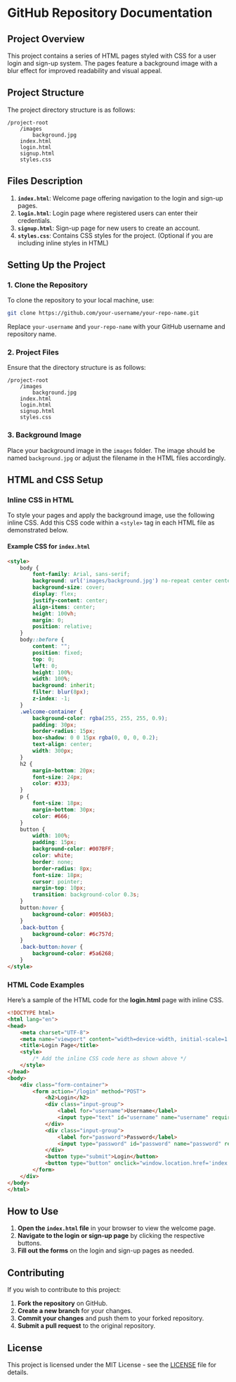 

# GitHub Repository Documentation

## Project Overview

This project contains a series of HTML pages styled with CSS for a user login and sign-up system. The pages feature a background image with a blur effect for improved readability and visual appeal.

## Project Structure

The project directory structure is as follows:

```
/project-root
    /images
        background.jpg
    index.html
    login.html
    signup.html
    styles.css
```

## Files Description

1. **`index.html`**: Welcome page offering navigation to the login and sign-up pages.
2. **`login.html`**: Login page where registered users can enter their credentials.
3. **`signup.html`**: Sign-up page for new users to create an account.
4. **`styles.css`**: Contains CSS styles for the project. (Optional if you are including inline styles in HTML)

## Setting Up the Project

### 1. **Clone the Repository**

To clone the repository to your local machine, use:

```bash
git clone https://github.com/your-username/your-repo-name.git
```

Replace `your-username` and `your-repo-name` with your GitHub username and repository name.

### 2. **Project Files**

Ensure that the directory structure is as follows:

```
/project-root
    /images
        background.jpg
    index.html
    login.html
    signup.html
    styles.css
```

### 3. **Background Image**

Place your background image in the `images` folder. The image should be named `background.jpg` or adjust the filename in the HTML files accordingly.

## HTML and CSS Setup

### Inline CSS in HTML

To style your pages and apply the background image, use the following inline CSS. Add this CSS code within a `<style>` tag in each HTML file as demonstrated below.

#### Example CSS for `index.html`

```html
<style>
    body {
        font-family: Arial, sans-serif;
        background: url('images/background.jpg') no-repeat center center fixed;
        background-size: cover;
        display: flex;
        justify-content: center;
        align-items: center;
        height: 100vh;
        margin: 0;
        position: relative;
    }
    body::before {
        content: "";
        position: fixed;
        top: 0;
        left: 0;
        height: 100%;
        width: 100%;
        background: inherit;
        filter: blur(8px);
        z-index: -1;
    }
    .welcome-container {
        background-color: rgba(255, 255, 255, 0.9);
        padding: 30px;
        border-radius: 15px;
        box-shadow: 0 0 15px rgba(0, 0, 0, 0.2);
        text-align: center;
        width: 300px;
    }
    h2 {
        margin-bottom: 20px;
        font-size: 24px;
        color: #333;
    }
    p {
        font-size: 18px;
        margin-bottom: 30px;
        color: #666;
    }
    button {
        width: 100%;
        padding: 15px;
        background-color: #007BFF;
        color: white;
        border: none;
        border-radius: 8px;
        font-size: 18px;
        cursor: pointer;
        margin-top: 10px;
        transition: background-color 0.3s;
    }
    button:hover {
        background-color: #0056b3;
    }
    .back-button {
        background-color: #6c757d;
    }
    .back-button:hover {
        background-color: #5a6268;
    }
</style>
```

### HTML Code Examples

Here’s a sample of the HTML code for the **login.html** page with inline CSS.

```html
<!DOCTYPE html>
<html lang="en">
<head>
    <meta charset="UTF-8">
    <meta name="viewport" content="width=device-width, initial-scale=1.0">
    <title>Login Page</title>
    <style>
        /* Add the inline CSS code here as shown above */
    </style>
</head>
<body>
    <div class="form-container">
        <form action="/login" method="POST">
            <h2>Login</h2>
            <div class="input-group">
                <label for="username">Username</label>
                <input type="text" id="username" name="username" required>
            </div>
            <div class="input-group">
                <label for="password">Password</label>
                <input type="password" id="password" name="password" required>
            </div>
            <button type="submit">Login</button>
            <button type="button" onclick="window.location.href='index.html'" class="back-button">Back</button>
        </form>
    </div>
</body>
</html>
```

## How to Use

1. **Open the `index.html` file** in your browser to view the welcome page.
2. **Navigate to the login or sign-up page** by clicking the respective buttons.
3. **Fill out the forms** on the login and sign-up pages as needed.

## Contributing

If you wish to contribute to this project:

1. **Fork the repository** on GitHub.
2. **Create a new branch** for your changes.
3. **Commit your changes** and push them to your forked repository.
4. **Submit a pull request** to the original repository.

## License

This project is licensed under the MIT License - see the [LICENSE](LICENSE) file for details.

